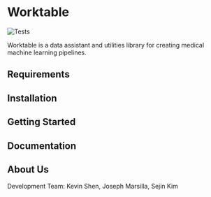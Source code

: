 # Worktable
![Tests](https://github.com/kshen3778/Worktable/actions/workflows/main.yml/badge.svg)

Worktable is a data assistant and utilities library for creating medical machine learning pipelines.

## Requirements

## Installation

## Getting Started

## Documentation

## About Us

Development Team: Kevin Shen, Joseph Marsilla, Sejin Kim
